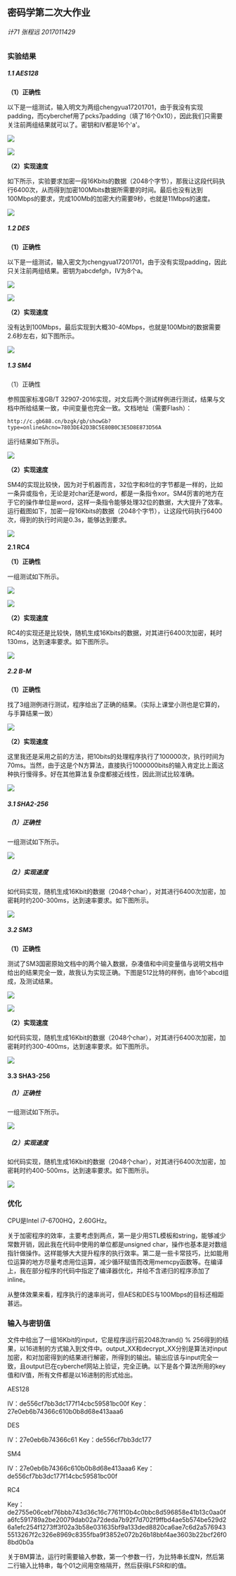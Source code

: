 ## 密码学第二次大作业

###### 计71 张程远 2017011429

### 实验结果

##### **1.1 AES128**

**（1）正确性**

以下是一组测试，输入明文为两组chengyua17201701，由于我没有实现padding，而cyberchef用了pcks7padding（填了16个0x10），因此我们只需要关注前两组结果就可以了。密钥和IV都是16个'a'。

![](hw2_pics/AES_1.png)

![](hw2_pics/AES_std.png)

**（2）实现速度**

如下所示，实验要求加密一段16Kbits的数据（2048个字节），那我让这段代码执行6400次，从而得到加密100Mbits数据所需要的时间。最后也没有达到100Mbps的要求，完成100Mb的加密大约需要9秒，也就是11Mbps的速度。

![](hw2_pics/AES_2.png)

##### 1.2 DES

**（1）正确性**

以下是一组测试，输入密文为chengyua17201701，由于没有实现padding，因此只关注前两组结果。密钥为abcdefgh，IV为8个a。

![](hw2_pics/des_1.png)

![](hw2_pics/des_std.png)

**（2）实现速度**

没有达到100Mbps，最后实现到大概30-40Mbps，也就是100Mbit的数据需要2.6秒左右，如下图所示。

![](hw2_pics/des_2.png)

##### 1.3 SM4

（1）正确性

参照国家标准GB/T 32907-2016实现，对文后两个测试样例进行测试，结果与文档中所给结果一致，中间变量也完全一致。文档地址（需要Flash）：

```
http://c.gb688.cn/bzgk/gb/showGb?type=online&hcno=7803DE42D3BC5E80B0C3E5D8E873D56A
```

运行结果如下所示。

![](hw2_pics/sm4_1.png)

**（2）实现速度**

SM4的实现比较快，因为对于机器而言，32位字和8位的字节都是一样的，比如一条异或指令，无论是对char还是word，都是一条指令xor。SM4厉害的地方在于它的操作单位是word，这样一条指令能够处理32位的数据，大大提升了效率。运行截图如下，加密一段16Kbits的数据（2048个字节），让这段代码执行6400次，得到的执行时间是0.3s，能够达到要求。

![](hw2_pics/sm4_w.png)

**2.1 RC4**

**（1）正确性**

一组测试如下所示。

![](hw2_pics/rc4_1.png)

![](hw2_pics/rc4_std.png)

**（2）实现速度**

RC4的实现还是比较快，随机生成16Kbits的数据，对其进行6400次加密，耗时130ms，达到速率要求。如下图所示。

![](hw2_pics/rc4_2.png)

##### 2.2 B-M

**（1）正确性**

找了3组测例进行测试，程序给出了正确的结果。（实际上课堂小测也是它算的，与手算结果一致）

![](hw2_pics/bm_1.png)

**（2）实现速度**

这里我还是采用之前的方法，把10bits的处理程序执行了100000次，执行时间为70ms。当然，由于这是个N方算法，直接执行1000000bits的输入肯定比上面这种执行慢得多。好在其他算法复杂度都接近线性，因此测试比较准确。

![](hw2_pics/bm_2.png)

##### 3.1 SHA2-256

##### （1）正确性

一组测试如下所示。

![](hw2_pics/SHA2_1.png)

##### （2）实现速度

如代码实现，随机生成16Kbit的数据（2048个char），对其进行6400次加密，加密耗时约200-300ms，达到速率要求。如下图所示。

![](hw2_pics/SHA2_2.png)

##### 3.2 SM3

**（1）正确性**

测试了SM3国密原始文档中的两个输入数据，杂凑值和中间变量值与说明文档中给出的结果完全一致，故我认为实现正确。下图是512比特的样例，由16个abcd组成，及测试结果。

![](hw2_pics/SM3_1.png)

![](hw2_pics/SM3_std.png)

**（2）实现速度**

如代码实现，随机生成16Kbit的数据（2048个char），对其进行6400次加密，加密耗时约300-400ms，达到速率要求。如下图所示。

![](hw2_pics/SM3_2.png)

#### 3.3 SHA3-256

##### （1）正确性

一组测试如下所示。

![](hw2_pics/SHA3_1.png)

##### （2）实现速度

如代码实现，随机生成16Kbit的数据（2048个char），对其进行6400次加密，加密耗时约400-500ms，达到速率要求。如下图所示。

![](hw2_pics/SHA3_2.png)

### 优化

CPU是Intel i7-6700HQ，2.60GHz。

关于加密程序的效率，主要考虑到两点，第一是少用STL模板和string，能够减少常数开销，因此我在代码中使用的单位都是unsigned char，操作也基本是对数组指针做操作。这样能够大大提升程序的执行效率。第二是一些卡常技巧，比如能用位运算的地方尽量考虑用位运算，减少循环赋值而改用memcpy函数等。在编译上，我在部分程序的代码中指定了编译器优化，并给不含递归的程序添加了inline。

从整体效果来看，程序执行的速率尚可，但AES和DES与100Mbps的目标还相距甚远。

### 输入与密钥值

文件中给出了一组16Kbit的input，它是程序运行前2048次rand() % 256得到的结果，以16进制的方式输入到文件中。output_XX和decrypt_XX分别是算法对input加密，和对加密得到的结果进行解密，所得到的输出。输出应该与input完全一致，且output已在cyberchef网站上验证，完全正确。以下是各个算法所用的key值和IV值，所有文件都是以16进制的形式给出。

AES128

IV：de556cf7bb3dc177f14cbc59581bc00f	 Key：27e0eb6b74366c610b0b8d68e413aaa6

DES

IV：27e0eb6b74366c61	Key：de556cf7bb3dc177

SM4

IV：27e0eb6b74366c610b0b8d68e413aaa6	Key：de556cf7bb3dc177f14cbc59581bc00f

RC4

Key：de2755e06cebf76bbb743d36c16c7761f10b4c0bbc8d596858e41b13c0aa0fa6fc591789a2be20079dab02a72deda7b92f7d702f9ffbd4ae5b574be529d26a1efc254f1273ff3f02a3b58e031635bf9a133ded8820ca6ae7c6d2a5769435513267f2c326e8969c8355fba9f3852e072b26b18bbf4ae3603b22bcf26f08bd0b0a

关于BM算法，运行时需要输入参数，第一个参数一行，为比特串长度N，然后第二行输入比特串，每个01之间用空格隔开，然后获得LFSR和l的值。
